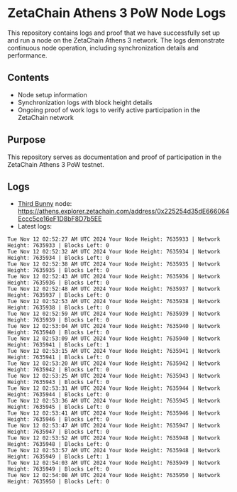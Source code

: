 # ZetaChain Athens 3 PoW Node Logs
This repository contains logs and proof that we have successfully set up and run a node on the ZetaChain Athens 3 network. The logs demonstrate continuous node operation, including synchronization details and performance.

## Contents
- Node setup information
- Synchronization logs with block height details
- Ongoing proof of work logs to verify active participation in the ZetaChain network

## Purpose
This repository serves as documentation and proof of participation in the ZetaChain Athens 3 PoW testnet.

## Logs

- [Third Bunny](https://thirdbunny.xyz/) node: https://athens.explorer.zetachain.com/address/0x225254d35dE666064Eccc5ce16eF1D8bF8D7b5EE
- Latest logs:
```
Tue Nov 12 02:52:27 AM UTC 2024 Your Node Height: 7635933 | Network Height: 7635933 | Blocks Left: 0
Tue Nov 12 02:52:32 AM UTC 2024 Your Node Height: 7635934 | Network Height: 7635934 | Blocks Left: 0
Tue Nov 12 02:52:38 AM UTC 2024 Your Node Height: 7635935 | Network Height: 7635935 | Blocks Left: 0
Tue Nov 12 02:52:43 AM UTC 2024 Your Node Height: 7635936 | Network Height: 7635936 | Blocks Left: 0
Tue Nov 12 02:52:48 AM UTC 2024 Your Node Height: 7635937 | Network Height: 7635937 | Blocks Left: 0
Tue Nov 12 02:52:53 AM UTC 2024 Your Node Height: 7635938 | Network Height: 7635938 | Blocks Left: 0
Tue Nov 12 02:52:59 AM UTC 2024 Your Node Height: 7635939 | Network Height: 7635939 | Blocks Left: 0
Tue Nov 12 02:53:04 AM UTC 2024 Your Node Height: 7635940 | Network Height: 7635940 | Blocks Left: 0
Tue Nov 12 02:53:09 AM UTC 2024 Your Node Height: 7635940 | Network Height: 7635941 | Blocks Left: 1
Tue Nov 12 02:53:15 AM UTC 2024 Your Node Height: 7635941 | Network Height: 7635941 | Blocks Left: 0
Tue Nov 12 02:53:20 AM UTC 2024 Your Node Height: 7635942 | Network Height: 7635942 | Blocks Left: 0
Tue Nov 12 02:53:25 AM UTC 2024 Your Node Height: 7635943 | Network Height: 7635943 | Blocks Left: 0
Tue Nov 12 02:53:31 AM UTC 2024 Your Node Height: 7635944 | Network Height: 7635944 | Blocks Left: 0
Tue Nov 12 02:53:36 AM UTC 2024 Your Node Height: 7635945 | Network Height: 7635945 | Blocks Left: 0
Tue Nov 12 02:53:41 AM UTC 2024 Your Node Height: 7635946 | Network Height: 7635946 | Blocks Left: 0
Tue Nov 12 02:53:47 AM UTC 2024 Your Node Height: 7635947 | Network Height: 7635947 | Blocks Left: 0
Tue Nov 12 02:53:52 AM UTC 2024 Your Node Height: 7635948 | Network Height: 7635948 | Blocks Left: 0
Tue Nov 12 02:53:57 AM UTC 2024 Your Node Height: 7635948 | Network Height: 7635949 | Blocks Left: 1
Tue Nov 12 02:54:03 AM UTC 2024 Your Node Height: 7635949 | Network Height: 7635949 | Blocks Left: 0
Tue Nov 12 02:54:08 AM UTC 2024 Your Node Height: 7635950 | Network Height: 7635950 | Blocks Left: 0
```
